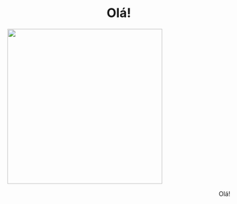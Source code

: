 

<h1 align="center">Olá!</h1>
 <img src="https://media.discordapp.net/attachments/816888490955636747/864919456953401354/31_Sem_Titulo_20210714034422.png?width=497&height=472"  width="350">
 <p align="right" margin-bottom = "100pt">Olá!</p>

